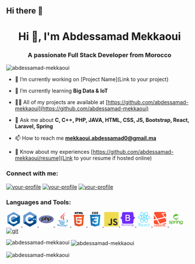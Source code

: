 ## Hi there 👋

<!--
**abdessamadmekkaoui/abdessamadmekkaoui** is a ✨ _special_ ✨ repository because its `README.md` (this file) appears on your GitHub profile.

Here are some ideas to get you started:

- 🔭 I’m currently working on ...
- 🌱 I’m currently learning ...
- 👯 I’m looking to collaborate on ...
- 🤔 I’m looking for help with ...
- 💬 Ask me about ...
- 📫 How to reach me: ...
- 😄 Pronouns: ...
- ⚡ Fun fact: ...
-->


<h1 align="center">Hi 👋, I'm Abdessamad Mekkaoui</h1>
<h3 align="center">A passionate Full Stack Developer from Morocco</h3>

<p align="left"> <img src="https://komarev.com/ghpvc/?username=abdessamad-mekkaoui&label=Profile%20views&color=0e75b6&style=flat" alt="abdessamad-mekkaoui" /> </p>

- 🔭 I’m currently working on [Project Name](Link to your project)

- 🌱 I’m currently learning **Big Data & IoT**

- 👨‍💻 All of my projects are available at [https://github.com/abdessamad-mekkaoui](https://github.com/abdessamad-mekkaoui)

- 💬 Ask me about **C, C++, PHP, JAVA, HTML, CSS, JS, Bootstrap, React, Laravel, Spring**

- 📫 How to reach me **mekkaoui.abdessamad0@gmail.ma**

- 📄 Know about my experiences [https://github.com/abdessamad-mekkaoui/resume](Link to your resume if hosted online)

<h3 align="left">Connect with me:</h3>
<p align="left">
<a href="https://linkedin.com/in/your-profile" target="blank"><img align="center" src="https://cdn.jsdelivr.net/npm/simple-icons@3.0.1/icons/linkedin.svg" alt="your-profile" height="30" width="40" /></a>
<a href="https://fb.com/your-profile" target="blank"><img align="center" src="https://cdn.jsdelivr.net/npm/simple-icons@3.0.1/icons/facebook.svg" alt="your-profile" height="30" width="40" /></a>
<a href="https://instagram.com/your-profile" target="blank"><img align="center" src="https://cdn.jsdelivr.net/npm/simple-icons@3.0.1/icons/instagram.svg" alt="your-profile" height="30" width="40" /></a>
</p>

<h3 align="left">Languages and Tools:</h3>
<p align="left"> 
<a href="https://www.cprogramming.com/" target="_blank"> <img src="https://raw.githubusercontent.com/devicons/devicon/master/icons/c/c-original.svg" alt="c" width="40" height="40"/> </a> 
<a href="https://www.w3schools.com/cpp/" target="_blank"> <img src="https://raw.githubusercontent.com/devicons/devicon/master/icons/cplusplus/cplusplus-original.svg" alt="cplusplus" width="40" height="40"/> </a> 
<a href="https://www.php.net" target="_blank"> <img src="https://raw.githubusercontent.com/devicons/devicon/master/icons/php/php-original.svg" alt="php" width="40" height="40"/> </a> 
<a href="https://www.java.com" target="_blank"> <img src="https://raw.githubusercontent.com/devicons/devicon/master/icons/java/java-original.svg" alt="java" width="40" height="40"/> </a> 
<a href="https://developer.mozilla.org/en-US/docs/Web/HTML" target="_blank"> <img src="https://raw.githubusercontent.com/devicons/devicon/master/icons/html5/html5-original-wordmark.svg" alt="html5" width="40" height="40"/> </a> 
<a href="https://developer.mozilla.org/en-US/docs/Web/CSS" target="_blank"> <img src="https://raw.githubusercontent.com/devicons/devicon/master/icons/css3/css3-original-wordmark.svg" alt="css3" width="40" height="40"/> </a> 
<a href="https://developer.mozilla.org/en-US/docs/Web/JavaScript" target="_blank"> <img src="https://raw.githubusercontent.com/devicons/devicon/master/icons/javascript/javascript-original.svg" alt="javascript" width="40" height="40"/> </a> 
<a href="https://getbootstrap.com" target="_blank"> <img src="https://raw.githubusercontent.com/devicons/devicon/master/icons/bootstrap/bootstrap-plain-wordmark.svg" alt="bootstrap" width="40" height="40"/> </a> 
<a href="https://reactjs.org/" target="_blank"> <img src="https://raw.githubusercontent.com/devicons/devicon/master/icons/react/react-original-wordmark.svg" alt="react" width="40" height="40"/> </a> 
<a href="https://laravel.com/" target="_blank"> <img src="https://raw.githubusercontent.com/devicons/devicon/master/icons/laravel/laravel-plain-wordmark.svg" alt="laravel" width="40" height="40"/> </a> 
<a href="https://spring.io/" target="_blank"> <img src="https://raw.githubusercontent.com/devicons/devicon/master/icons/spring/spring-original-wordmark.svg" alt="spring" width="40" height="40"/> </a> 
<a href="https://git-scm.com/" target="_blank"> <img src="https://www.vectorlogo.zone/logos/git-scm/git-scm-icon.svg" alt="git" width="40" height="40"/> </a> 
</p>

<p><img align="left" src="https://github-readme-stats.vercel.app/api/top-langs?username=abdessamad-mekkaoui&show_icons=true&locale=en&layout=compact" alt="abdessamad-mekkaoui" /></p>

<p>&nbsp;<img align="center" src="https://github-readme-stats.vercel.app/api?username=abdessamad-mekkaoui&show_icons=true&locale=en" alt="abdessamad-mekkaoui" /></p>

<p><img align="center" src="https://github-readme-streak-stats.herokuapp.com/?user=abdessamad-mekkaoui&" alt="abdessamad-mekkaoui" /></p>

